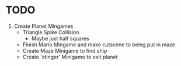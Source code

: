 # TODO
1. Create Planet Mingames
    - Triangle Spike Collision
        - Maybe just half squares
    - Finish Mario Mingame and make cutscene to being put in maze
    - Create Maze Minigame to find ship
    - Create 'stinger' Minigame to exit planet
